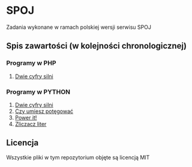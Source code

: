 # SPOJ
Zadania wykonane w ramach polskiej wersji serwisu SPOJ

## Spis zawartości (w kolejności chronologicznej)
### Programy w PHP
1. [Dwie cyfry silni](FCTRL3/source.php)

### Programy w PYTHON
1. [Dwie cyfry silni](FCTRL3/source.py)
2. [Czy umiesz potęgować](PA05_POT/source.py)
3. [Power it!](MPOWER/source.py)
4. [Zliczacz liter](JZLICZ/source.py)

## Licencja
Wszystkie pliki w tym repozytorium objęte są licencją MIT
